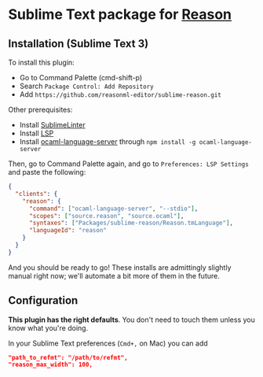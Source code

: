 # Sublime Text package for [Reason](https://github.com/facebook/reason)

## Installation (Sublime Text 3)

To install this plugin:

- Go to Command Palette (cmd-shift-p)
- Search `Package Control: Add Repository`
- Add `https://github.com/reasonml-editor/sublime-reason.git`

Other prerequisites:

- Install [SublimeLinter](http://www.sublimelinter.com/en/latest/)
- Install [LSP](https://github.com/tomv564/LSP)
- Install [ocaml-language-server](https://github.com/freebroccolo/ocaml-language-server) through `npm install -g ocaml-language-server`

Then, go to Command Palette again, and go to `Preferences: LSP Settings` and paste the following:

```json
{
  "clients": {
    "reason": {
      "command": ["ocaml-language-server", "--stdio"],
      "scopes": ["source.reason", "source.ocaml"],
      "syntaxes": ["Packages/sublime-reason/Reason.tmLanguage"],
      "languageId": "reason"
    }
  }
}
```

And you should be ready to go! These installs are admittingly slightly manual right now; we'll automate a bit more of them in the future.

## Configuration

**This plugin has the right defaults**. You don't need to touch them unless you know what you're doing.

In your Sublime Text preferences (`Cmd+,` on Mac) you can add

```json
"path_to_refmt": "/path/to/refmt",
"reason_max_width": 100,
```
